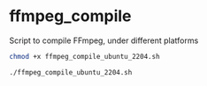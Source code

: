 # ffmpeg_compile
Script to compile FFmpeg, under different platforms


```bash
chmod +x ffmpeg_compile_ubuntu_2204.sh
```

```bash
./ffmpeg_compile_ubuntu_2204.sh
```
